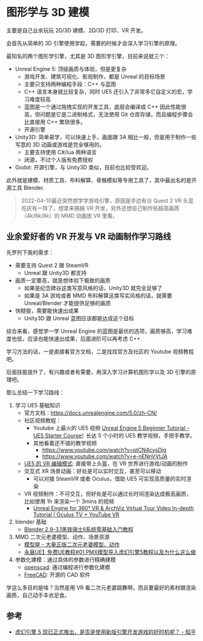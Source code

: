 # 图形学与 3D 建模

主要是自己业余玩玩 2D/3D 建模、2D/3D 打印、VR 开发。

会首先从简单的 3D 引擎使用学起，需要的时候才会深入学习引擎的原理。

最知名的两个图形学引擎，尤其是 3D 图形学引擎，目前来说就三个：

- Unreal Engine 5: 顶级画质与体验，但是更复杂
    - 游戏开发、建筑可视化、影视制作，都是 Unreal 的目标场景
    - 主要只支持两种编程手段：C++ 与蓝图
    - C++ 语言本身就比较复杂，同时 UE5 还引入了非常多它自定义的宏，学习难度较高
    - 蓝图是一个通过拖拽实现的开发工具，底层会编译成 C++ 因此性能很高，但问题是它是二进制格式，无法使用 Git 仓库存储，而且编程步骤会比直接用 C++ 繁琐很多。
    - 开源引擎
- Unity3D: 简单易学，可以快速上手，画面跟 3A 相比一般，但是用于制作一些写意的 3D 动画或游戏是完全够用的。
    - 主要支持使用 C#/lua 两种语言
    - 闭源，不过个人版有免费授权
- Godot: 开源引擎，与 Unity3D 类似，目前也比较受欢迎。

此外就是建模、材质工具、布料解算、骨骼模拟等专用工具了，其中最出名的是开源工具 Blender.

>2022-04-10最近突然想学学游戏引擎，原因是手边有台 Quest 2 VR 头显吃灰有一阵了，想拿来搞搞 VR 开发，另外还想自己制作些超高画质（4k/6k/8k）的 MMD 动画放 VR 里看。


## 业余爱好者的 VR 开发与 VR 动画制作学习路线

先罗列下我的需求：

- 需要支持 Quest 2 跟 SteamVR
    - Unreal 跟 Unity3D 都支持
- 画质一定要高，就是想体验下极致的画质
    - 如果是纪念碑谷这类写意风格的话，Unity3D 就完全足够了
    - 如果是 3A 游戏或者 MMD 布料解算这类写实风格的话，就需要 Unreal/Blender 才能提供足够的画质
- 快糙狠，需要能快速出成果
    - Unity3D 跟 Unreal 蓝图应该都能达成这个目标

综合来看，感觉学一学 Unreal Engine 的蓝图是最优的选项，画质够高，学习难度也低，应该也能快速出成果，后面进阶可以再考虑 C++.

学习方法的话，一是直接看官方文档，二是找找官方及社区的 Youtube 视频教程吧。

后面技能提升了，有兴趣或者有需要，再深入学习计算机图形学以及 3D 引擎的原理吧。

那么总结一下学习路线：

1. 学习 UE5 基础知识
    - 官方文档：<https://docs.unrealengine.com/5.0/zh-CN/>
    - 社区视频教程：
        - Youtube 上最火的 UE5 视频 [Unreal Engine 5 Beginner Tutorial - UE5 Starter Course!](https://www.youtube.com/watch?v=gQmiqmxJMtA): 长达 5 个小时的 UE5 教学视频，手把手教学。
        - 其他看着还不错的教学视频
            - https://www.youtube.com/watch?v=ptCN4cysDig
            - https://www.youtube.com/watch?v=e-nENnVVtJA
    - [UE5 的 VR 编辑模式](https://docs.unrealengine.com/5.0/zh-CN/vr-mode-in-unreal-editor/): 直接带上头盔，在 VR 世界进行游戏/动画的制作
    - 交互式 XR 场景动画：好处是可以实时交互，甚至可以移动
        - 可以对接 SteamVR 或者 Oculus，借助 UE5 可实现高质量的实时渲染
    - VR 视频制作：不可交互，但好处是可以通过长时间渲染达成极高画质，比如使用 1h 来渲染一个 3mins 的视频
        - [Unreal Engine for 360° VR & ArchViz Virtual Tour Video In-depth Tutorial | Oculus TV + YouTube VR](https://www.youtube.com/watch?v=TLHyMwQ0bo0)
2. blender 基础
    - [Blender 2.9-3.1黑铁骑士Ⅱ系统零基础入门教程](https://www.bilibili.com/video/BV1zh411Y7LX)
3. MMD 二次元老婆模型、动作、场景资源
    - [模型屋 - 大量正版二次元老婆模型、动作](https://www.aplaybox.com/)
    - [永昼UE】免费UE教程#01 PMX模型导入虚幻引擎5教程以及为什么这么做](https://www.bilibili.com/video/BV1uL411c7HH)
4. 参数化建模：通过具体的参数进行精确建模
   - [openscad](https://github.com/openscad/openscad): 通过编程进行参数化建模
   - [FreeCAD](https://github.com/FreeCAD/FreeCAD): 开源的 CAD 软件

学这么多目的是啥？当然是用 VR 看二次元老婆跳舞啊，而且要最好的素材跟渲染画质，自己动手丰衣足食。

## 参考

- [虚幻引擎 5 现已正式推出，是否是使用新版引擎开发游戏的好时机呢？ - 知乎](https://www.zhihu.com/question/526248363/answer/2426839028)

